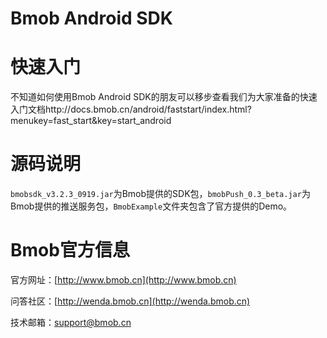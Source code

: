 Bmob Android SDK
===========

# 快速入门

不知道如何使用Bmob Android SDK的朋友可以移步查看我们为大家准备的快速入门文档http://docs.bmob.cn/android/faststart/index.html?menukey=fast_start&key=start_android

# 源码说明

`bmobsdk_v3.2.3_0919.jar`为Bmob提供的SDK包，`bmobPush_0.3_beta.jar`为Bmob提供的推送服务包，`BmobExample`文件夹包含了官方提供的Demo。


# Bmob官方信息

官方网址：[http://www.bmob.cn](http://www.bmob.cn)

问答社区：[http://wenda.bmob.cn](http://wenda.bmob.cn)

技术邮箱：support@bmob.cn